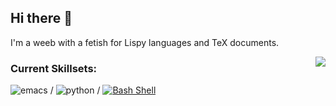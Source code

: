 ## Hi there 👋

I'm a weeb with a fetish for Lispy languages and TeX documents.

<a href="http://ultravioletbat.deviantart.com/art/Yay-Evil-111710573">
  <img src="https://raw.githubusercontent.com/hlissner/doom-emacs/screenshots/cacochan.png" align="right" />
</a>

### Current Skillsets:
![emacs](https://img.shields.io/badge/Editor-Emacs-1abc9c.svg) / ![python](https://img.shields.io/badge/Language-Python-1abc9c.svg) / [![Bash Shell](https://badges.frapsoft.com/bash/v1/bash.png?v=103)](https://github.com/ellerbrock/open-source-badges/)


